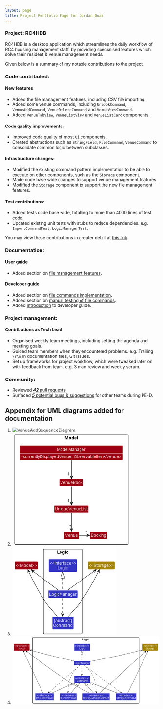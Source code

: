 ```yaml
---
layout: page
title: Project Portfolio Page for Jordan Quah
---
```


### Project: RC4HDB

RC4HDB is a desktop application which streamlines the daily workflow of RC4 housing management staff, by providing specialised features which solve their resident & venue management needs.

Given below is a summary of my notable contributions to the project.

### **Code contributed**:

#### New features

* Added the file management features, including CSV file importing.
* Added some venue commands, including `UnbookCommand`, `VenueAddCommand`, `VenueDeleteCommand` and `VenueViewCommand`.
* Added `VenueTabView`, `VenueListView` and `VenueListCard` components.

#### Code quality improvements:
* Improved code quality of most `Ui` components.
* Created abstractions such as `StringField`, `FileCommand`, `VenueCommand` to consolidate common logic between subclasses.

#### Infrastructure changes:
* Modified the existing command pattern implementation to be able to execute on other components, such as the `Storage` component.
* Made code base wide changes to support venue management features.
* Modified the `Storage` component to support the new file management features.
#### Test contributions:
* Added tests code base wide, totalling to more than 4000 lines of test code.
* Updated existing unit tests with stubs to reduce dependencies. e.g. `ImportCommandTest`, `LogicManagerTest`.

You may view these contributions in greater detail at [this link](https://nus-cs2103-ay2223s1.github.io/tp-dashboard/?search=jq1836&breakdown=true).

### **Documentation**:

#### User guide

* Added section on [file management features](../UserGuide.md#file-management).

#### Developer guide

* Added section on [file commands implementation](../DeveloperGuide.md#multiple-data-files).
* Added section on [manual testing of file commands](../DeveloperGuide.md#file-management).
* Added [introduction](../DeveloperGuide.md#introduction) to developer guide.

### **Project management**:

#### Contributions as Tech Lead

* Organised weekly team meetings, including setting the agenda and meeting goals.
* Guided team members when they encountered problems. e.g. Trailing `\r\n` in documentation files, Git issues.
* Set up frameworks for project workflow, which were tweaked later on with feedback from team. e.g. 3 man review and weekly scrum.

### **Community**:

* Reviewed [***42*** pull requests](https://github.com/AY2223S1-CS2103T-W12-3/tp/pulls?q=is%3Apr+is%3Aclosed+reviewed-by%3Ajq1836)
* Surfaced [***5*** potential bugs & suggestions](https://github.com/jq1836/ped/issues?q=is%3Aopen+is%3Aissue) for other teams during PE-D.

## Appendix for UML diagrams added for documentation

1. ![VenueAddSequenceDiagram](../images/VenueAddSequenceDiagram.png)
2. ![VenueModelUpdateClassDiagram](../images/VenueModelUpdateClassDiagram.png)
3. ![StorageCommandImplementation1](../images/StorageCommandImplementation1.png)
4. ![StorageCommandImplementation2](../images/StorageCommandImplementation2.png)
